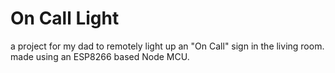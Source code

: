 # On Call Light
a project for my dad to remotely light up an "On Call" sign in the living room. made using an ESP8266 based Node MCU.
